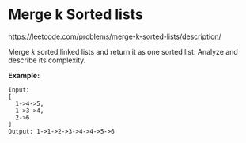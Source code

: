 Merge k Sorted lists
====================

https://leetcode.com/problems/merge-k-sorted-lists/description/

Merge _k_ sorted linked lists and return it as one sorted list. Analyze and describe its complexity.

**Example:**
```
Input:
[
  1->4->5,
  1->3->4,
  2->6
]
Output: 1->1->2->3->4->4->5->6
```
